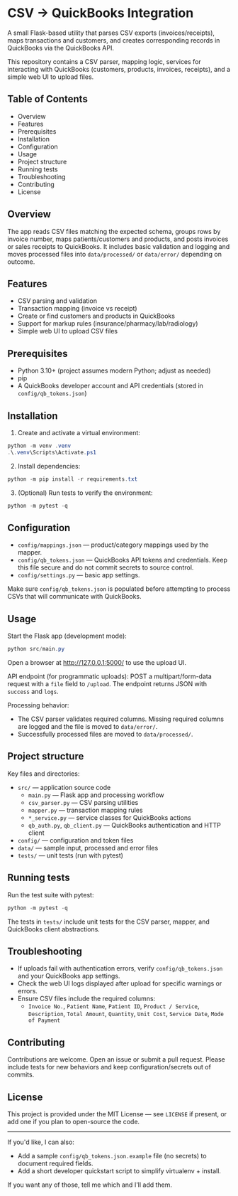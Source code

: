 # CSV → QuickBooks Integration

A small Flask-based utility that parses CSV exports (invoices/receipts), maps transactions and customers, and creates corresponding records in QuickBooks via the QuickBooks API.

This repository contains a CSV parser, mapping logic, services for interacting with QuickBooks (customers, products, invoices, receipts), and a simple web UI to upload files.

## Table of Contents

- Overview
- Features
- Prerequisites
- Installation
- Configuration
- Usage
- Project structure
- Running tests
- Troubleshooting
- Contributing
- License

## Overview

The app reads CSV files matching the expected schema, groups rows by invoice number, maps patients/customers and products, and posts invoices or sales receipts to QuickBooks. It includes basic validation and logging and moves processed files into `data/processed/` or `data/error/` depending on outcome.

## Features

- CSV parsing and validation
- Transaction mapping (invoice vs receipt)
- Create or find customers and products in QuickBooks
- Support for markup rules (insurance/pharmacy/lab/radiology)
- Simple web UI to upload CSV files

## Prerequisites

- Python 3.10+ (project assumes modern Python; adjust as needed)
- pip
- A QuickBooks developer account and API credentials (stored in `config/qb_tokens.json`)

## Installation

1. Create and activate a virtual environment:

```powershell
python -m venv .venv
.\.venv\Scripts\Activate.ps1
```

2. Install dependencies:

```powershell
python -m pip install -r requirements.txt
```

3. (Optional) Run tests to verify the environment:

```powershell
python -m pytest -q
```

## Configuration

- `config/mappings.json` — product/category mappings used by the mapper.
- `config/qb_tokens.json` — QuickBooks API tokens and credentials. Keep this file secure and do not commit secrets to source control.
- `config/settings.py` — basic app settings.

Make sure `config/qb_tokens.json` is populated before attempting to process CSVs that will communicate with QuickBooks.

## Usage

Start the Flask app (development mode):

```powershell
python src/main.py
```

Open a browser at http://127.0.0.1:5000/ to use the upload UI.

API endpoint (for programmatic uploads): POST a multipart/form-data request with a `file` field to `/upload`. The endpoint returns JSON with `success` and `logs`.

Processing behavior:
- The CSV parser validates required columns. Missing required columns are logged and the file is moved to `data/error/`.
- Successfully processed files are moved to `data/processed/`.

## Project structure

Key files and directories:

- `src/` — application source code
	- `main.py` — Flask app and processing workflow
	- `csv_parser.py` — CSV parsing utilities
	- `mapper.py` — transaction mapping rules
	- `*_service.py` — service classes for QuickBooks actions
	- `qb_auth.py`, `qb_client.py` — QuickBooks authentication and HTTP client
- `config/` — configuration and token files
- `data/` — sample input, processed and error files
- `tests/` — unit tests (run with pytest)

## Running tests

Run the test suite with pytest:

```powershell
python -m pytest -q
```

The tests in `tests/` include unit tests for the CSV parser, mapper, and QuickBooks client abstractions.

## Troubleshooting

- If uploads fail with authentication errors, verify `config/qb_tokens.json` and your QuickBooks app settings.
- Check the web UI logs displayed after upload for specific warnings or errors.
- Ensure CSV files include the required columns:
	- `Invoice No.`, `Patient Name`, `Patient ID`, `Product / Service`, `Description`, `Total Amount`, `Quantity`, `Unit Cost`, `Service Date`, `Mode of Payment`

## Contributing

Contributions are welcome. Open an issue or submit a pull request. Please include tests for new behaviors and keep configuration/secrets out of commits.

## License

This project is provided under the MIT License — see `LICENSE` if present, or add one if you plan to open-source the code.

---

If you'd like, I can also:
- Add a sample `config/qb_tokens.json.example` file (no secrets) to document required fields.
- Add a short developer quickstart script to simplify virtualenv + install.

If you want any of those, tell me which and I'll add them.

